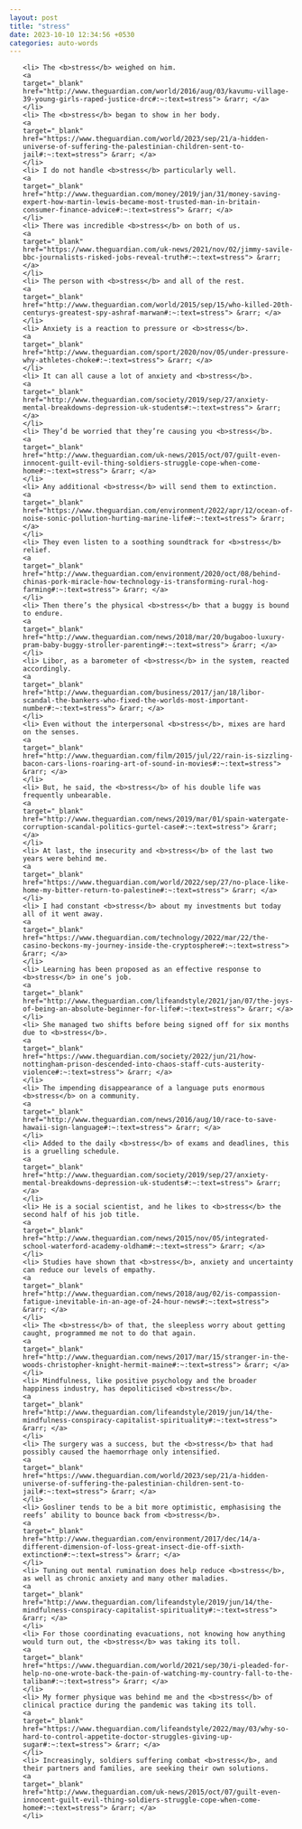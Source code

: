 ```yaml
---
layout: post
title: "stress"
date: 2023-10-10 12:34:56 +0530
categories: auto-words
---
```

<ol>

    <li> The <b>stress</b> weighed on him.
    <a 
    target="_blank" 
    href="http://www.theguardian.com/world/2016/aug/03/kavumu-village-39-young-girls-raped-justice-drc#:~:text=stress"> &rarr; </a>
    </li>
    <li> The <b>stress</b> began to show in her body.
    <a 
    target="_blank" 
    href="https://www.theguardian.com/world/2023/sep/21/a-hidden-universe-of-suffering-the-palestinian-children-sent-to-jail#:~:text=stress"> &rarr; </a>
    </li>
    <li> I do not handle <b>stress</b> particularly well.
    <a 
    target="_blank" 
    href="http://www.theguardian.com/money/2019/jan/31/money-saving-expert-how-martin-lewis-became-most-trusted-man-in-britain-consumer-finance-advice#:~:text=stress"> &rarr; </a>
    </li>
    <li> There was incredible <b>stress</b> on both of us.
    <a 
    target="_blank" 
    href="https://www.theguardian.com/uk-news/2021/nov/02/jimmy-savile-bbc-journalists-risked-jobs-reveal-truth#:~:text=stress"> &rarr; </a>
    </li>
    <li> The person with <b>stress</b> and all of the rest.
    <a 
    target="_blank" 
    href="http://www.theguardian.com/world/2015/sep/15/who-killed-20th-centurys-greatest-spy-ashraf-marwan#:~:text=stress"> &rarr; </a>
    </li>
    <li> Anxiety is a reaction to pressure or <b>stress</b>.
    <a 
    target="_blank" 
    href="http://www.theguardian.com/sport/2020/nov/05/under-pressure-why-athletes-choke#:~:text=stress"> &rarr; </a>
    </li>
    <li> It can all cause a lot of anxiety and <b>stress</b>.
    <a 
    target="_blank" 
    href="http://www.theguardian.com/society/2019/sep/27/anxiety-mental-breakdowns-depression-uk-students#:~:text=stress"> &rarr; </a>
    </li>
    <li> They’d be worried that they’re causing you <b>stress</b>.
    <a 
    target="_blank" 
    href="http://www.theguardian.com/uk-news/2015/oct/07/guilt-even-innocent-guilt-evil-thing-soldiers-struggle-cope-when-come-home#:~:text=stress"> &rarr; </a>
    </li>
    <li> Any additional <b>stress</b> will send them to extinction.
    <a 
    target="_blank" 
    href="https://www.theguardian.com/environment/2022/apr/12/ocean-of-noise-sonic-pollution-hurting-marine-life#:~:text=stress"> &rarr; </a>
    </li>
    <li> They even listen to a soothing soundtrack for <b>stress</b> relief.
    <a 
    target="_blank" 
    href="http://www.theguardian.com/environment/2020/oct/08/behind-chinas-pork-miracle-how-technology-is-transforming-rural-hog-farming#:~:text=stress"> &rarr; </a>
    </li>
    <li> Then there’s the physical <b>stress</b> that a buggy is bound to endure.
    <a 
    target="_blank" 
    href="http://www.theguardian.com/news/2018/mar/20/bugaboo-luxury-pram-baby-buggy-stroller-parenting#:~:text=stress"> &rarr; </a>
    </li>
    <li> Libor, as a barometer of <b>stress</b> in the system, reacted accordingly.
    <a 
    target="_blank" 
    href="http://www.theguardian.com/business/2017/jan/18/libor-scandal-the-bankers-who-fixed-the-worlds-most-important-number#:~:text=stress"> &rarr; </a>
    </li>
    <li> Even without the interpersonal <b>stress</b>, mixes are hard on the senses.
    <a 
    target="_blank" 
    href="http://www.theguardian.com/film/2015/jul/22/rain-is-sizzling-bacon-cars-lions-roaring-art-of-sound-in-movies#:~:text=stress"> &rarr; </a>
    </li>
    <li> But, he said, the <b>stress</b> of his double life was frequently unbearable.
    <a 
    target="_blank" 
    href="http://www.theguardian.com/news/2019/mar/01/spain-watergate-corruption-scandal-politics-gurtel-case#:~:text=stress"> &rarr; </a>
    </li>
    <li> At last, the insecurity and <b>stress</b> of the last two years were behind me.
    <a 
    target="_blank" 
    href="https://www.theguardian.com/world/2022/sep/27/no-place-like-home-my-bitter-return-to-palestine#:~:text=stress"> &rarr; </a>
    </li>
    <li> I had constant <b>stress</b> about my investments but today all of it went away.
    <a 
    target="_blank" 
    href="https://www.theguardian.com/technology/2022/mar/22/the-casino-beckons-my-journey-inside-the-cryptosphere#:~:text=stress"> &rarr; </a>
    </li>
    <li> Learning has been proposed as an effective response to <b>stress</b> in one’s job.
    <a 
    target="_blank" 
    href="http://www.theguardian.com/lifeandstyle/2021/jan/07/the-joys-of-being-an-absolute-beginner-for-life#:~:text=stress"> &rarr; </a>
    </li>
    <li> She managed two shifts before being signed off for six months due to <b>stress</b>.
    <a 
    target="_blank" 
    href="https://www.theguardian.com/society/2022/jun/21/how-nottingham-prison-descended-into-chaos-staff-cuts-austerity-violence#:~:text=stress"> &rarr; </a>
    </li>
    <li> The impending disappearance of a language puts enormous <b>stress</b> on a community.
    <a 
    target="_blank" 
    href="http://www.theguardian.com/news/2016/aug/10/race-to-save-hawaii-sign-language#:~:text=stress"> &rarr; </a>
    </li>
    <li> Added to the daily <b>stress</b> of exams and deadlines, this is a gruelling schedule.
    <a 
    target="_blank" 
    href="http://www.theguardian.com/society/2019/sep/27/anxiety-mental-breakdowns-depression-uk-students#:~:text=stress"> &rarr; </a>
    </li>
    <li> He is a social scientist, and he likes to <b>stress</b> the second half of his job title.
    <a 
    target="_blank" 
    href="http://www.theguardian.com/news/2015/nov/05/integrated-school-waterford-academy-oldham#:~:text=stress"> &rarr; </a>
    </li>
    <li> Studies have shown that <b>stress</b>, anxiety and uncertainty can reduce our levels of empathy.
    <a 
    target="_blank" 
    href="http://www.theguardian.com/news/2018/aug/02/is-compassion-fatigue-inevitable-in-an-age-of-24-hour-news#:~:text=stress"> &rarr; </a>
    </li>
    <li> The <b>stress</b> of that, the sleepless worry about getting caught, programmed me not to do that again.
    <a 
    target="_blank" 
    href="http://www.theguardian.com/news/2017/mar/15/stranger-in-the-woods-christopher-knight-hermit-maine#:~:text=stress"> &rarr; </a>
    </li>
    <li> Mindfulness, like positive psychology and the broader happiness industry, has depoliticised <b>stress</b>.
    <a 
    target="_blank" 
    href="http://www.theguardian.com/lifeandstyle/2019/jun/14/the-mindfulness-conspiracy-capitalist-spirituality#:~:text=stress"> &rarr; </a>
    </li>
    <li> The surgery was a success, but the <b>stress</b> that had possibly caused the haemorrhage only intensified.
    <a 
    target="_blank" 
    href="https://www.theguardian.com/world/2023/sep/21/a-hidden-universe-of-suffering-the-palestinian-children-sent-to-jail#:~:text=stress"> &rarr; </a>
    </li>
    <li> Gosliner tends to be a bit more optimistic, emphasising the reefs’ ability to bounce back from <b>stress</b>.
    <a 
    target="_blank" 
    href="http://www.theguardian.com/environment/2017/dec/14/a-different-dimension-of-loss-great-insect-die-off-sixth-extinction#:~:text=stress"> &rarr; </a>
    </li>
    <li> Tuning out mental rumination does help reduce <b>stress</b>, as well as chronic anxiety and many other maladies.
    <a 
    target="_blank" 
    href="http://www.theguardian.com/lifeandstyle/2019/jun/14/the-mindfulness-conspiracy-capitalist-spirituality#:~:text=stress"> &rarr; </a>
    </li>
    <li> For those coordinating evacuations, not knowing how anything would turn out, the <b>stress</b> was taking its toll.
    <a 
    target="_blank" 
    href="https://www.theguardian.com/world/2021/sep/30/i-pleaded-for-help-no-one-wrote-back-the-pain-of-watching-my-country-fall-to-the-taliban#:~:text=stress"> &rarr; </a>
    </li>
    <li> My former physique was behind me and the <b>stress</b> of clinical practice during the pandemic was taking its toll.
    <a 
    target="_blank" 
    href="https://www.theguardian.com/lifeandstyle/2022/may/03/why-so-hard-to-control-appetite-doctor-struggles-giving-up-sugar#:~:text=stress"> &rarr; </a>
    </li>
    <li> Increasingly, soldiers suffering combat <b>stress</b>, and their partners and families, are seeking their own solutions.
    <a 
    target="_blank" 
    href="http://www.theguardian.com/uk-news/2015/oct/07/guilt-even-innocent-guilt-evil-thing-soldiers-struggle-cope-when-come-home#:~:text=stress"> &rarr; </a>
    </li>